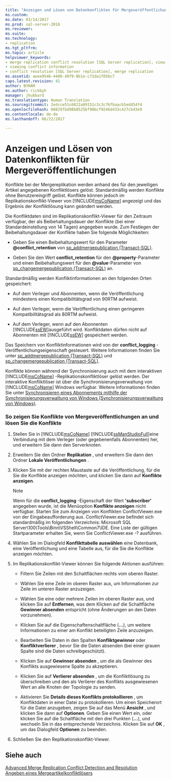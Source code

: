 ```yaml
---
title: "Anzeigen und Lösen von Datenkonflikten für Mergeveröffentlichungen | Microsoft-Dokumentation"
ms.custom: 
ms.date: 03/14/2017
ms.prod: sql-server-2016
ms.reviewer: 
ms.suite: 
ms.technology:
- replication
ms.tgt_pltfrm: 
ms.topic: article
helpviewer_keywords:
- merge replication conflict resolution [SQL Server replication], viewing conflicts
- viewing conflict information
- conflict resolution [SQL Server replication], merge replication
ms.assetid: aeee9546-4480-49f9-8b1e-c71da1f056c7
caps.latest.revision: 41
author: BYHAM
ms.author: rickbyh
manager: jhubbard
ms.translationtype: Human Translation
ms.sourcegitcommit: 2edcce51c6822a89151c3c3c76fbaacb5edd54f4
ms.openlocfilehash: 60829fbd98b0525bf98bcf9246d433c427cb43e9
ms.contentlocale: de-de
ms.lasthandoff: 06/22/2017

---
```

# <a name="view-and-resolve-data-conflicts-for-merge-publications"></a>Anzeigen und Lösen von Datenkonflikten für Mergeveröffentlichungen
  Konflikte bei der Mergereplikation werden anhand des für den jeweiligen Artikel angegebenen Konfliktlösers gelöst. Standardmäßig werden Konflikte ohne Benutzereingriff gelöst. Konflikte können jedoch im Replikationskonflikt-Viewer von [!INCLUDE[msCoName](../../includes/msconame-md.md)] angezeigt und das Ergebnis der Konfliktlösung kann geändert werden.  
  
 Die Konfliktdaten sind im Replikationskonflikt-Viewer für den Zeitraum verfügbar, der als Beibehaltungsdauer der Konflikte (bei einer Standardeinstellung von 14 Tagen) angegeben wurde. Zum Festlegen der Beibehaltungsdauer der Konflikte haben Sie folgende Möglichkeiten:  
  
-   Geben Sie einen Beibehaltungswert für den Parameter **@conflict_retention** von [sp_addmergepublication &#40;Transact-SQL&#41;](../../relational-databases/system-stored-procedures/sp-addmergepublication-transact-sql.md).  
  
-   Geben Sie den Wert **conflict_retention** für den **@property**-Parameter und einen Beibehaltungswert für den **@value**-Parameter von [sp_changemergepublication &#40;Transact-SQL&#41;](../../relational-databases/system-stored-procedures/sp-changemergepublication-transact-sql.md) an.  
  
 Standardmäßig werden Konfliktinformationen an den folgenden Orten gespeichert:  
  
-   Auf dem Verleger und Abonnenten, wenn die Veröffentlichung mindestens einen Kompatibilitätsgrad von 90RTM aufweist.  
  
-   Auf dem Verleger, wenn die Veröffentlichung einen geringeren Kompatibilitätsgrad als 80RTM aufweist.  
  
-   Auf dem Verleger, wenn auf den Abonnenten [!INCLUDE[ssEW](../../includes/ssew-md.md)]ausgeführt wird. Konfliktdaten dürfen nicht auf Abonnenten mit [!INCLUDE[ssEW](../../includes/ssew-md.md)] gespeichert werden.  
  
 Das Speichern von Konfliktinformationen wird von der **conflict_logging** -Veröffentlichungseigenschaft gesteuert. Weitere Informationen finden Sie unter [sp_addmergepublication &#40;Transact-SQL&#41;](../../relational-databases/system-stored-procedures/sp-addmergepublication-transact-sql.md) und [sp_changemergepublication &#40;Transact-SQL&#41;](../../relational-databases/system-stored-procedures/sp-changemergepublication-transact-sql.md).  
  
 Konflikte können während der Synchronisierung auch mit dem interaktiven [!INCLUDE[msCoName](../../includes/msconame-md.md)] -Replikationskonfliktlöser gelöst werden. Der interaktive Konfliktlöser ist über die Synchronisierungsverwaltung von [!INCLUDE[msCoName](../../includes/msconame-md.md)] Windows verfügbar. Weitere Informationen finden Sie unter [Synchronisieren eines Abonnements mithilfe der Synchronisierungsverwaltung von Windows &#40;Synchronisierungsverwaltung von Windows&#41;](../../relational-databases/replication/synchronize-a-subscription-using-windows-synchronization-manager.md).  
  
### <a name="to-view-and-resolve-conflicts-for-merge-publications"></a>So zeigen Sie Konflikte von Mergeveröffentlichungen an und lösen Sie die Konflikte  
  
1.  Stellen Sie in [!INCLUDE[msCoName](../../includes/msconame-md.md)] [!INCLUDE[ssManStudioFull](../../includes/ssmanstudiofull-md.md)]eine Verbindung mit dem Verleger (oder gegebenenfalls Abonnenten) her, und erweitern Sie dann den Serverknoten.  
  
2.  Erweitern Sie den Ordner **Replikation** , und erweitern Sie dann den Ordner **Lokale Veröffentlichungen** .  
  
3.  Klicken Sie mit der rechten Maustaste auf die Veröffentlichung, für die Sie die Konflikte anzeigen möchten, und klicken Sie dann auf **Konflikte anzeigen**.  
  
    > [!NOTE]  
    >  Wenn für die **conflict_logging** -Eigenschaft der Wert **'subscriber'** angegeben wurde, ist die Menüoption **Konflikte anzeigen** nicht verfügbar. Starten Sie zum Anzeigen von Konflikten ConflictViewer.exe von der Eingabeaufforderung aus. ConflictViewer.exe befindet sich standardmäßig im folgenden Verzeichnis: Microsoft SQL Server\100\Tools\Binn\VSShell\Common7\IDE. Eine Liste der gültigen Startparameter erhalten Sie, wenn Sie ConflictViewer.exe -? ausführen.  
  
4.  Wählen Sie im Dialogfeld **Konflikttabelle auswählen** eine Datenbank, eine Veröffentlichung und eine Tabelle aus, für die Sie die Konflikte anzeigen möchten.  
  
5.  Im Replikationskonflikt-Viewer können Sie folgende Aktionen ausführen:  
  
    -   Filtern Sie Zeilen mit den Schaltflächen rechts vom oberen Raster.  
  
    -   Wählen Sie eine Zeile im oberen Raster aus, um Informationen zur Zeile im unteren Raster anzuzeigen.  
  
    -   Wählen Sie eine oder mehrere Zeilen im oberen Raster aus, und klicken Sie auf **Entfernen**, was dem Klicken auf die Schaltfläche **Gewinner absenden** entspricht (ohne Änderungen an den Daten vorzunehmen).  
  
    -   Klicken Sie auf die Eigenschaftenschaltfläche (**…**), um weitere Informationen zu einer am Konflikt beteiligten Zeile anzuzeigen.  
  
    -   Bearbeiten Sie Daten in den Spalten **Konfliktgewinner** oder **Konfliktverlierer** , bevor Sie die Daten absenden (bei einer grauen Spalte sind die Daten schreibgeschützt).  
  
    -   Klicken Sie auf **Gewinner absenden** , um die als Gewinner des Konflikts ausgewiesene Spalte zu akzeptieren.  
  
    -   Klicken Sie auf **Verlierer absenden** , um die Konfliktlösung zu überschreiben und den als Verlierer des Konflikts ausgewiesenen Wert an alle Knoten der Topologie zu senden.  
  
    -   Aktivieren Sie **Details dieses Konflikts protokollieren** , um Konfliktdaten in einer Datei zu protokollieren. Um einen Speicherort für die Datei anzugeben, zeigen Sie auf das Menü **Ansicht** , und klicken Sie dann auf **Optionen**. Geben Sie einen Wert ein, oder klicken Sie auf die Schaltfläche mit den drei Punkten (**...**), und wechseln Sie in das entsprechende Verzeichnis. Klicken Sie auf **OK** , um das Dialogfeld **Optionen** zu beenden.  
  
6.  Schließen Sie den Replikationskonflikt-Viewer.  
  
## <a name="see-also"></a>Siehe auch  
 [Advanced Merge Replication Conflict Detection and Resolution](../../relational-databases/replication/merge/advanced-merge-replication-conflict-detection-and-resolution.md)   
 [Angeben eines Mergeartikelkonfliktlösers](../../relational-databases/replication/publish/specify-a-merge-article-resolver.md)  
  
  
